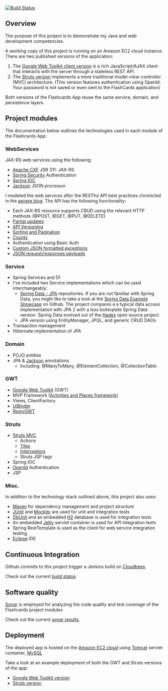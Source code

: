 [![Build Status](https://justinhrobbins.ci.cloudbees.com/job/Flashcards/badge/icon)](https://justinhrobbins.ci.cloudbees.com/job/Flashcards/)

## Overview

The purpose of this project is to demonstrate my Java and web development competencies.

A working copy of this project is running on an Amazon EC2 cloud instance.  There are two published versions of the application:

1. The [Google Web Toolkit client version](http://www.socialflashcards.com/gwt/) is a rich JavaScript/AJAX client that interacts with the server through a stateless REST API.
2. The [Struts version](http://www.socialflashcards.com/struts/) implements a more traditional model-view-controller (MVC) architecture.  (This version features authentication using OpenId.  Your password is not saved or even sent to the FlashCards application)

Both versions of the Flashcards App reuse the same service, domain, and persistence layers.

## Project modules
The documentation below outlines the technologies used in each module of the Flashcards App:

### WebServices
JAX-RS web services using the following:
* [Apache CXF](http://cxf.apache.org/docs/jax-rs.html) JSR 311: JAX-RS
* [Spring Security](http://static.springsource.org/spring-security/site/index.html) Authentication
* [Spring IOC](http://www.springsource.org/spring-framework)
* [Jackson](http://wiki.fasterxml.com/JacksonHome) JSON processor

I modeled the web services after the RESTful API best practices chronicled in the [apigee blog](http://blog.apigee.com/).  The API has the following functionality:
* Each JAX-RS resource supports CRUD using the relevant HTTP methods (@POST, @GET, @PUT, @DELETE)
* [Partial updates](http://blog.apigee.com/detail/restful_api_design_can_your_api_give_developers_just_the_information/)
* [API Versioning](http://blog.apigee.com/detail/restful_api_design_tips_for_versioning)
* [Sorting and Pagination](http://blog.apigee.com/detail/restful_api_design_can_your_api_give_developers_just_the_information/)
* [Counts](http://blog.apigee.com/detail/restful_api_design_what_about_counts/)
* Authentication using Basic Auth
* [Custom JSON formatted exceptions](http://blog.apigee.com/detail/restful_api_design_what_about_errors/)
* [JSON request/responses payloads](http://blog.apigee.com/detail/why_you_should_build_your_next_api_using_json/)

### Service
* Spring Services and DI
* I've included two Service implementations which can be used interchangeably:
    - [Spring Data - JPA](http://www.springsource.org/spring-data/jpa) repositories. If you are not familiar with Spring Data, you might like to take a look at the [Spring Data Example Showcase](https://github.com/SpringSource/spring-data-jpa-examples/tree/master/spring-data-jpa-showcase) on Github.  The project compares a a typical data access implementation with JPA 2 with a less boilerplate Spring Data version.  Spring Data evolved out of the [Hades](https://github.com/synyx/hades) open source project.
    - JPA version using EntityManager, JPQL, and generic CRUD DAOs
* Transaction management
* Hibernate implementation of JPA

### Domain
* POJO entities
* JPA & [Jackson](https://github.com/FasterXML/jackson-annotations) annotations
    - Including: @ManyToMany, @ElementCollection, @CollectionTable

### GWT
* [Google Web Toolkit](https://developers.google.com/web-toolkit/) (GWT)
* MVP Framework ([Activities and Places framework](https://developers.google.com/web-toolkit/doc/latest/DevGuideMvpActivitiesAndPlaces))
* Views, ClientFactory
* [UiBinder](https://developers.google.com/web-toolkit/doc/latest/DevGuideUiBinder)
* [RestyGWT](http://restygwt.fusesource.org/)

### Struts
* [Struts MVC](http://struts.apache.org/)
    - Actions
    - [Tiles](http://struts.apache.org/2.x/docs/tiles-plugin.html)
    - [Interceptors](http://struts.apache.org/2.x/docs/interceptors.html)
    - Struts JSP tags
* Spring IOC
* [OpenId](http://openid.net/) Authentication
* JSP

### Misc.
In addition to the technology stack outlined above, this project also uses:
* [Maven](http://maven.apache.org/) for dependency management and project structure
* [JUnit](http://www.junit.org/) and [Mockito](http://code.google.com/p/mockito/) are used for unit and integration tests
* [DbUnit](http://www.dbunit.org/) and an embedded [H2](www.h2database.com/) database is used for integration tests
* An embedded [Jetty](http://www.eclipse.org/jetty/) servlet container is used for API integration tests
* Spring RestTemplate is used as the client for web service integration testing.
* [Eclipse](http://www.eclipse.org/) IDE

## Continuous Integration
Github commits to this project trigger a Jenkins build on [Cloudbees](http://www.cloudbees.com/).

Check out the current [build status](https://justinhrobbins.ci.cloudbees.com/job/Flashcards/)

## Software quality
[Sonar](http://www.sonarsource.org/) is employed for analyzing the code quality and test coverage of the Flashcards project modules

Check out the current [sonar results](http://www.socialflashcards.com/sonar/).  

## Deployment
The deployed app is hosted on the [Amazon EC2 cloud](http://aws.amazon.com/ec2/) using [Tomcat](http://tomcat.apache.org/) servlet container, [MySQL](http://www.mysql.com/)

Take a look at an example deployment of both the GWT and Struts versions of the app:
* [Google Web Toolkit version](http://www.socialflashcards.com/gwt/FlashCards_App.html)
* [Struts version](http://www.socialflashcards.com/struts/)
